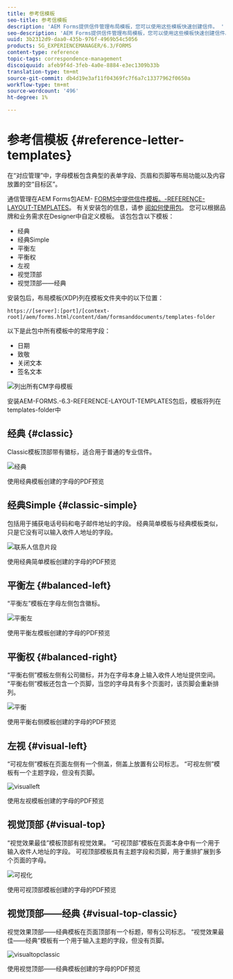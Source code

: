 ```yaml
---
title: 参考信模板
seo-title: 参考信模板
description: 'AEM Forms提供信件管理布局模板，您可以使用这些模板快速创建信件。 '
seo-description: 'AEM Forms提供信件管理布局模板，您可以使用这些模板快速创建信件。 '
uuid: 3b2312d9-daa0-435b-976f-4969b54c5056
products: SG_EXPERIENCEMANAGER/6.3/FORMS
content-type: reference
topic-tags: correspondence-management
discoiquuid: afeb9f4d-3feb-4a0e-8884-e3ec1309b33b
translation-type: tm+mt
source-git-commit: db4d19e3af11f04369fc7f6a7c13377962f0650a
workflow-type: tm+mt
source-wordcount: '496'
ht-degree: 1%

---
```



# 参考信模板 {#reference-letter-templates}

在“对应管理”中，字母模板包含典型的表单字段、页眉和页脚等布局功能以及内容放置的空“目标区”。

通信管理在AEM Forms包AEM- [FORMS中提供信件模板。-REFERENCE-LAYOUT-TEMPLATES](https://www.adobeaemcloud.com/content/marketplace/marketplaceProxy.html?packagePath=/content/companies/public/adobe/packages/cq630/fd/AEM-FORMS-6.3-REFERENCE-LAYOUT-TEMPLATES)。 有关安装包的信息，请参 [阅如何使用包](/help/sites-administering/package-manager.md)。 您可以根据品牌和业务需求在Designer中自定义模板。 该包包含以下模板：

* 经典
* 经典Simple
* 平衡左
* 平衡权
* 左视
* 视觉顶部
* 视觉顶部——经典

安装包后，布局模板(XDP)列在模板文件夹中的以下位置：

`https://[server]:[port]/[context-root]/aem/forms.html/content/dam/formsanddocuments/templates-folder`

以下是此包中所有模板中的常用字段：

* 日期
* 致敬
* 关闭文本
* 签名文本

![列出所有CM字母模板](assets/templatescorrespondence.png)

安装AEM-FORMS.-6.3-REFERENCE-LAYOUT-TEMPLATES包后，模板将列在templates-folder中

## 经典 {#classic}

Classic模板顶部带有徽标，适合用于普通的专业信件。

![经典](assets/classic.png)

使用经典模板创建的字母的PDF预览

## 经典Simple {#classic-simple}

包括用于捕获电话号码和电子邮件地址的字段。 经典简单模板与经典模板类似，只是它没有可以输入收件人地址的字段。

![联系人信息片段](assets/classicsimple.png)

使用经典简单模板创建的字母的PDF预览

## 平衡左 {#balanced-left}

“平衡左”模板在字母左侧包含徽标。

![平衡左](assets/balancedleft.png)

使用平衡左模板创建的字母的PDF预览

## 平衡权 {#balanced-right}

“平衡右侧”模板左侧有公司徽标，并为在字母本身上输入收件人地址提供空间。 “平衡右侧”模板还包含一个页脚，当您的字母具有多个页面时，该页脚会重新排列。

![平衡](assets/balancedright.png)

使用平衡右侧模板创建的字母的PDF预览

## 左视 {#visual-left}

“可视左侧”模板在页面左侧有一个侧盖，侧盖上放置有公司标志。 “可视左侧”模板有一个主题字段，但没有页脚。

![visualleft](assets/visualleft.png)

使用左视模板创建的字母的PDF预览

## 视觉顶部 {#visual-top}

“视觉效果最佳”模板顶部有视觉效果。 “可视顶部”模板在页面本身中有一个用于输入收件人地址的字段。 可视顶部模板具有主题字段和页脚，用于重排扩展到多个页面的字母。

![可视化](assets/visualtop.png)

使用可视顶部模板创建的字母的PDF预览

## 视觉顶部——经典 {#visual-top-classic}

视觉效果顶部——经典模板在页面顶部有一个标题，带有公司标志。 “视觉效果最佳——经典”模板有一个用于输入主题的字段，但没有页脚。

![visualtopclassic](assets/visualtopclassic.png)

使用视觉顶部——经典模板创建的字母的PDF预览

